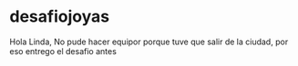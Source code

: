 # desafiojoyas
Hola Linda, No pude hacer equipor porque tuve que salir de la ciudad, por eso entrego el desafio antes